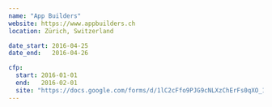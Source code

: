 ```yaml
---
name: "App Builders"
website: https://www.appbuilders.ch
location: Zürich, Switzerland

date_start: 2016-04-25
date_end:   2016-04-26

cfp:
  start: 2016-01-01
  end:   2016-02-01
  site: "https://docs.google.com/forms/d/1lC2cFfo9PJG9cNLXzChErFs0qXO_1ode9pav_NOZtsc/viewform"
---
```

